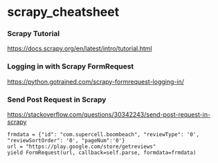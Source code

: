 # scrapy_cheatsheet

### Scrapy Tutorial
https://docs.scrapy.org/en/latest/intro/tutorial.html

### Logging in with Scrapy FormRequest
https://python.gotrained.com/scrapy-formrequest-logging-in/

### Send Post Request in Scrapy
https://stackoverflow.com/questions/30342243/send-post-request-in-scrapy
```
frmdata = {"id": "com.supercell.boombeach", "reviewType": '0', "reviewSortOrder": '0', "pageNum":'0'}
url = "https://play.google.com/store/getreviews"
yield FormRequest(url, callback=self.parse, formdata=frmdata)
```
